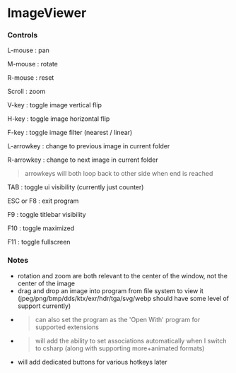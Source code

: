 # ImageViewer
 
### Controls
L-mouse : pan

M-mouse : rotate

R-mouse : reset

Scroll : zoom

V-key : toggle image vertical flip

H-key : toggle image horizontal flip

F-key : toggle image filter (nearest / linear)

L-arrowkey : change to previous image in current folder

R-arrowkey : change to next image in current folder

> arrowkeys will both loop back to other side when end is reached

TAB : toggle ui visibility (currently just counter)

ESC or F8 : exit program

F9 : toggle titlebar visibility

F10 : toggle maximized

F11 : toggle fullscreen

### Notes
- rotation and zoom are both relevant to the center of the window, not the center of the image
- drag and drop an image into program from file system to view it (jpeg/png/bmp/dds/ktx/exr/hdr/tga/svg/webp should have some level of support currently)
- > can also set the program as the 'Open With' program for supported extensions
- > will add the ability to set associations automatically when I switch to csharp (along with supporting more+animated formats)
- will add dedicated buttons for various hotkeys later
